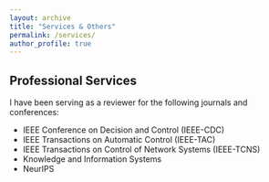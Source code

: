 ```yaml
---
layout: archive
title: "Services & Others"
permalink: /services/
author_profile: true
---
```

## Professional Services
I have been serving as a reviewer for the following journals and conferences:
* IEEE Conference on Decision and Control (IEEE-CDC)
* IEEE Transactions on Automatic Control (IEEE-TAC)
* IEEE Transactions on Control of Network Systems (IEEE-TCNS)
* Knowledge and Information Systems
* NeurIPS


